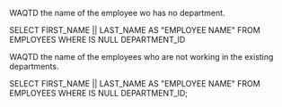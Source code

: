 WAQTD the name of the employee wo has no department.

SELECT FIRST_NAME || LAST_NAME AS "EMPLOYEE NAME"  FROM EMPLOYEES WHERE IS NULL DEPARTMENT_ID 

WAQTD the name of the employees who are not working in the existing departments.

SELECT FIRST_NAME || LAST_NAME AS "EMPLOYEE NAME" FROM EMPLOYEES WHERE IS NULL DEPARTMENT_ID;



